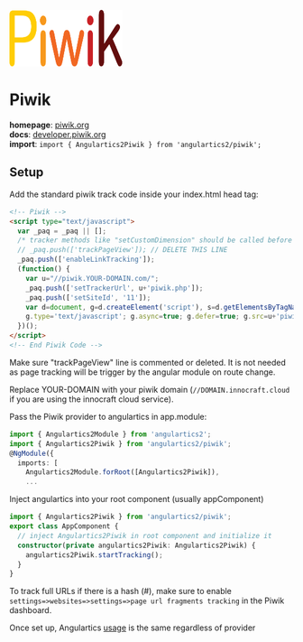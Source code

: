 <img 
    src="../../../assets/svg/piwik.svg" 
    alt="Piwik logo"
    height="100px"
    width="200px" />

# Piwik
__homepage__: [piwik.org](https://piwik.org)  
__docs__: [developer.piwik.org](https://developer.piwik.org)  
__import__: `import { Angulartics2Piwik } from 'angulartics2/piwik';`  

## Setup
Add the standard piwik track code inside your index.html head tag:
```html
<!-- Piwik -->
<script type="text/javascript">
  var _paq = _paq || [];
  /* tracker methods like "setCustomDimension" should be called before "trackPageView" */
  // _paq.push(['trackPageView']); // DELETE THIS LINE
  _paq.push(['enableLinkTracking']);
  (function() {
    var u="//piwik.YOUR-DOMAIN.com/";
    _paq.push(['setTrackerUrl', u+'piwik.php']);
    _paq.push(['setSiteId', '11']);
    var d=document, g=d.createElement('script'), s=d.getElementsByTagName('script')[0];
    g.type='text/javascript'; g.async=true; g.defer=true; g.src=u+'piwik.js'; s.parentNode.insertBefore(g,s);
  })();
</script>
<!-- End Piwik Code -->
```
Make sure "trackPageView" line is commented or deleted. It is not needed as page tracking will be trigger by the angular module on route change.

Replace YOUR-DOMAIN with your piwik domain (`//DOMAIN.innocraft.cloud` if you are using the innocraft cloud service).

Pass the Piwik provider to angulartics in app.module:
```ts
import { Angulartics2Module } from 'angulartics2';
import { Angulartics2Piwik } from 'angulartics2/piwik';
@NgModule({
  imports: [
    Angulartics2Module.forRoot([Angulartics2Piwik]),
    ...
```

Inject angulartics into your root component (usually appComponent)
```ts
import { Angulartics2Piwik } from 'angulartics2/piwik';
export class AppComponent {
  // inject Angulartics2Piwik in root component and initialize it
  constructor(private angulartics2Piwik: Angulartics2Piwik) {
    angulartics2Piwik.startTracking();
  }
}
```

To track full URLs if there is a hash (#), make sure to enable `settings=>websites=>settings=>page url fragments tracking` in the Piwik dashboard.

Once set up, Angulartics [usage](https://github.com/angulartics/angulartics2#usage) is the same regardless of provider
